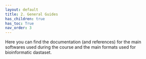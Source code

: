 ```yaml
---
layout: default
title: 2. General Guides
has_children: true
has_toc: True
nav_order: 3
---
```


Here you can find the documentation (and references) for the main softwares used during the course and the main formats used for bioinformatic dastaset. 


<!--
permalink: /secret/hidden-page-2nd/
-->
